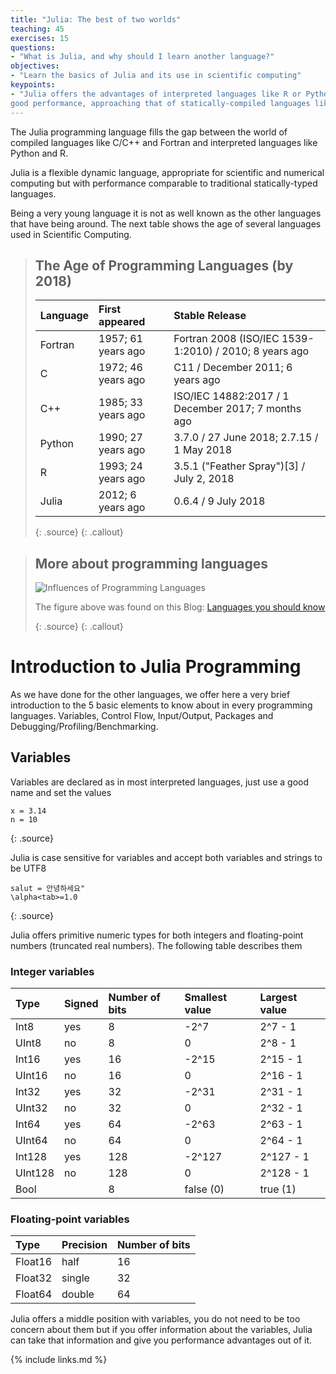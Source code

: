 ```yaml
---
title: "Julia: The best of two worlds"
teaching: 45
exercises: 15
questions:
- "What is Julia, and why should I learn another language?"
objectives:
- "Learn the basics of Julia and its use in scientific computing"
keypoints:
- "Julia offers the advantages of interpreted languages like R or Python and
good performance, approaching that of statically-compiled languages like C"
---
```


The Julia programming language fills the gap between the world of compiled languages like C/C++ and Fortran and interpreted languages like Python and R.

Julia is a flexible dynamic language, appropriate for scientific and numerical computing but with performance comparable to traditional statically-typed languages.

Being a very young language it is not as well known as the other languages that have being around. The next table shows the age of several languages used in  Scientific Computing.

> ## The Age of Programming Languages (by 2018)
>
> | Language | First appeared | Stable Release |
> |:---------|:---------------|:--------------|
> | Fortran | 1957; 61 years ago | Fortran 2008 (ISO/IEC 1539-1:2010) / 2010; 8 years ago |
> | C | 1972; 46 years ago | C11 / December 2011; 6 years ago |
> | C++ | 1985; 33 years ago | ISO/IEC 14882:2017 / 1 December 2017; 7 months ago |
> | Python | 1990; 27 years ago | 3.7.0 / 27 June 2018; 2.7.15 / 1 May 2018 |
> | R | 1993; 24 years ago | 3.5.1 ("Feather Spray")[3] / July 2, 2018 |
> | Julia | 2012; 6 years ago | 0.6.4 / 9 July 2018 |
>
>{: .source}
{: .callout}

> ## More about programming languages
>
> <img src="http://blog.daveastels.com.s3-website-us-west-2.amazonaws.com/images/languages/PLchart.png" title="Language Chart" alt="Influences of Programming Languages" style="display: block; margin: auto;" />
>
>
> The figure above was found on this Blog:  [Languages you should know](http://blog.daveastels.com.s3-website-us-west-2.amazonaws.com/languages.html)
>
>{: .source}
{: .callout}

# Introduction to Julia Programming

As we have done for the other languages, we offer here a very brief introduction to the 5 basic elements to know about in every programming languages. Variables, Control Flow, Input/Output, Packages and Debugging/Profiling/Benchmarking.

## Variables

Variables are declared as in most interpreted languages, just use a good name and set the values

~~~
x = 3.14
n = 10
~~~
{: .source}

Julia is case sensitive for variables and accept both variables and strings to be UTF8

~~~
salut = 안녕하세요"
\alpha<tab>=1.0
~~~
{: .source}

Julia offers primitive numeric types for both integers and floating-point numbers (truncated real numbers). The following table describes them

### Integer variables

|Type	|Signed	|Number of bits	|Smallest value	|Largest value|
|:----|:------|:--------------|:--------------|:------------|
|Int8	  | yes |	  8	|-2^7	|2^7 - 1|
|UInt8  | no  |	  8	|0	|2^8 - 1|
|Int16  | yes |	 16	|-2^15	|2^15 - 1|
|UInt16	| no  |  16	|0	|2^16 - 1|
|Int32  | yes |	 32	|-2^31	|2^31 - 1|
|UInt32 | no  |	 32	|0	|2^32 - 1|
|Int64  | yes |	 64	|-2^63	|2^63 - 1|
|UInt64	| no  |  64	|0	|2^64 - 1|
|Int128	| yes |	128	|-2^127	|2^127 - 1|
|UInt128| no  |	128	|0	|2^128 - 1|
|Bool   |     |	  8	| false (0)	| true (1)|

### Floating-point variables

|Type	|Precision	|Number of bits|
|:----|:----------|:-------------|
|Float16	|half	  |16|
|Float32	|single	|32|
|Float64	|double	|64|

Julia offers a middle position with variables, you do not need to be too concern about them but if you offer information about the variables, Julia can take that information and give you performance advantages out of it.




{% include links.md %}
